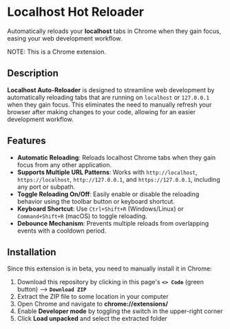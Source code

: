 # Localhost Hot Reloader

Automatically reloads your **localhost** tabs in Chrome when they gain focus, easing your web development workflow.

NOTE: This is a Chrome extension.

## Description

**Localhost Auto-Reloader** is designed to streamline web development by automatically reloading tabs that are running on `localhost` or `127.0.0.1` when they gain focus. This eliminates the need to manually refresh your browser after making changes to your code, allowing for an easier development workflow.

## Features

- **Automatic Reloading**: Reloads localhost Chrome tabs when they gain focus from any other application.
- **Supports Multiple URL Patterns**: Works with `http://localhost`, `https://localhost`, `http://127.0.0.1`, and `https://127.0.0.1`, including any port or subpath.
- **Toggle Reloading On/Off**: Easily enable or disable the reloading behavior using the toolbar button or keyboard shortcut.
- **Keyboard Shortcut**: Use `Ctrl+Shift+R` (Windows/Linux) or `Command+Shift+R` (macOS) to toggle reloading.
- **Debounce Mechanism**: Prevents multiple reloads from overlapping events with a cooldown period.

## Installation

Since this extension is in beta, you need to manually install it in Chrome:

1. Download this repository by clicking in this page's **`<> Code`** (green button) --> **`Download ZIP`**
2. Extract the ZIP file to some location in your computer
2. Open Chrome and navigate to **chrome://extensions/**
3. Enable **Developer mode** by toggling the switch in the upper-right corner
4. Click **Load unpacked** and select the extracted folder
